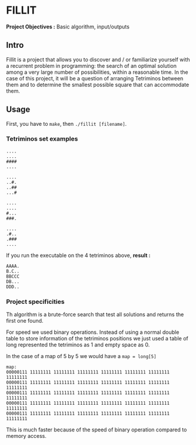 
# FILLIT

**Project Objectives :** Basic algorithm, input/outputs

## Intro

Fillit is a project that allows you to discover and / or familiarize yourself with a recurrent problem in programming: the search of an optimal solution among a very large number of possibilities, within a reasonable time. In the case of this project, it will be a question of arranging Tetriminos between them and to determine the smallest possible square that can accommodate them.

## Usage

First, you have to `make`, then `./fillit [filename]`.

### Tetriminos set examples
```
....
....
####
....

....
..#.
..##
...#

....
....
#...
###.

....
.#..
.###
....
```
If you run the executable on the 4 tetriminos above, 
**result :**
```
AAAA.
B.C..
BBCCC
DB...
DDD..
```

### Project specificities

Th algorithm is a brute-force search that test all solutions and returns the first one found.

For speed we used binary operations.
Instead of using a normal double table to store information of the tetriminos positions we just used a table of long represented the tetriminos as 1 and empty space as 0.

In the case of a map of 5 by 5 we would have a `map = long[5]`
```
map:
00000111 11111111 11111111 11111111 11111111 11111111 11111111 11111111
00000111 11111111 11111111 11111111 11111111 11111111 11111111 11111111
00000111 11111111 11111111 11111111 11111111 11111111 11111111 11111111
00000111 11111111 11111111 11111111 11111111 11111111 11111111 11111111
00000111 11111111 11111111 11111111 11111111 11111111 11111111 11111111
```

This is much faster because of the speed of binary operation compared to memory access.
